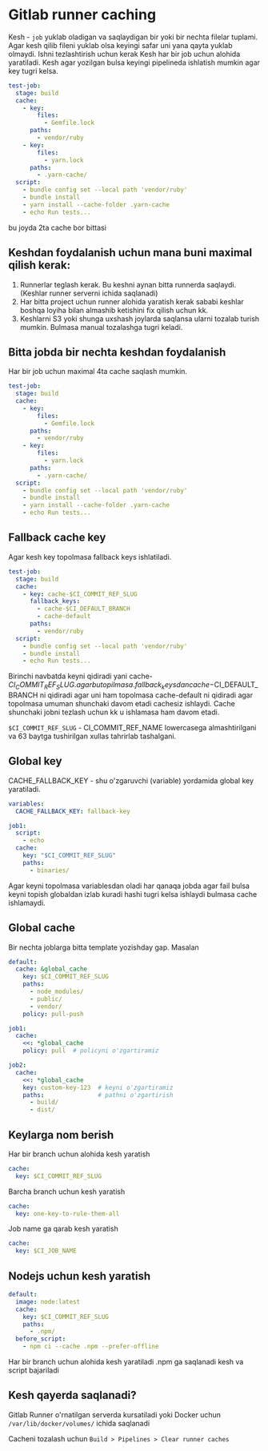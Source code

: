 # Gitlab runner caching

Kesh - `job` yuklab oladigan va saqlaydigan bir yoki bir nechta filelar tuplami. Agar kesh qilib fileni yuklab olsa keyingi safar uni yana qayta yuklab olmaydi. 
Ishni tezlashtirish uchun kerak
Kesh har bir job uchun alohida yaratiladi. Kesh agar yozilgan bulsa keyingi pipelineda ishlatish mumkin agar key tugri kelsa.

```yaml
test-job:
  stage: build
  cache:
    - key:
        files:
          - Gemfile.lock
      paths:
        - vendor/ruby
    - key:
        files:
          - yarn.lock
      paths:
        - .yarn-cache/
  script:
    - bundle config set --local path 'vendor/ruby'
    - bundle install
    - yarn install --cache-folder .yarn-cache
    - echo Run tests...
```

bu joyda 2ta cache bor bittasi 

## Keshdan foydalanish uchun mana buni maximal qilish kerak:
1. Runnerlar teglash kerak. Bu keshni aynan bitta runnerda saqlaydi. (Keshlar runner serverni ichida saqlanadi)
2. Har bitta project uchun runner alohida yaratish kerak sababi keshlar boshqa loyiha bilan almashib ketishini fix qilish uchun kk.
3. Keshlarni S3 yoki shunga uxshash joylarda saqlansa ularni tozalab turish mumkin. Bulmasa manual tozalashga tugri keladi.

## Bitta jobda bir nechta keshdan foydalanish
Har bir job uchun maximal 4ta cache saqlash mumkin. 
```yaml
test-job:
  stage: build
  cache:
    - key:
        files:
          - Gemfile.lock
      paths:
        - vendor/ruby
    - key:
        files:
          - yarn.lock
      paths:
        - .yarn-cache/
  script:
    - bundle config set --local path 'vendor/ruby'
    - bundle install
    - yarn install --cache-folder .yarn-cache
    - echo Run tests...
```

## Fallback cache key 
Agar kesh key topolmasa fallback keys ishlatiladi.
```yaml
test-job:
  stage: build
  cache:
    - key: cache-$CI_COMMIT_REF_SLUG
      fallback_keys:
        - cache-$CI_DEFAULT_BRANCH
        - cache-default
      paths:
        - vendor/ruby
  script:
    - bundle config set --local path 'vendor/ruby'
    - bundle install
    - echo Run tests...
```

Birinchi navbatda keyni qidiradi yani cache-$CI_COMMIT_REF_SLUG. agar bu topilmasa. fallback_keysdan cache-$CI_DEFAULT_BRANCH ni qidiradi agar uni ham topolmasa cache-default ni qidiradi agar topolmasa umuman shunchaki davom etadi cachesiz ishlaydi. 
Cache shunchaki jobni tezlash uchun kk u ishlamasa ham davom etadi.

`$CI_COMMIT_REF_SLUG` - CI_COMMIT_REF_NAME lowercasega almashtirilgani va 63 baytga tushirilgan xullas tahrirlab tashalgani.

## Global key

CACHE_FALLBACK_KEY - shu o'zgaruvchi (variable) yordamida global key yaratiladi.

```yaml
variables:
  CACHE_FALLBACK_KEY: fallback-key

job1:
  script:
    - echo
  cache:
    key: "$CI_COMMIT_REF_SLUG"
    paths:
      - binaries/
```

Agar keyni topolmasa variablesdan oladi har qanaqa jobda agar fail bulsa keyni topish globaldan izlab kuradi hashi tugri kelsa ishlaydi bulmasa cache ishlamaydi.

## Global cache

Bir nechta joblarga bitta template yozishday gap. Masalan

```yaml
default:
  cache: &global_cache
    key: $CI_COMMIT_REF_SLUG
    paths:
      - node_modules/
      - public/
      - vendor/
    policy: pull-push

job1:
  cache:
    <<: *global_cache
    policy: pull  # policyni o'zgartiramiz 

job2:
  cache:
    <<: *global_cache
    key: custom-key-123  # keyni o'zgartiramiz
    paths:               # pathni o'zgartirish
      - build/
      - dist/
```

## Keylarga nom berish

Har bir branch uchun alohida kesh yaratish

```yaml
cache:
  key: $CI_COMMIT_REF_SLUG
```

Barcha branch uchun kesh yaratish

```yaml
cache:
  key: one-key-to-rule-them-all
```

Job name ga qarab kesh yaratish

```yaml
cache:
  key: $CI_JOB_NAME
```

## Nodejs uchun kesh yaratish

```yaml
default:
  image: node:latest
  cache:
    key: $CI_COMMIT_REF_SLUG
    paths:
      - .npm/
  before_script:
    - npm ci --cache .npm --prefer-offline
```

Har bir branch uchun alohida kesh yaratiladi .npm ga saqlanadi kesh va script bajariladi

## Kesh qayerda saqlanadi?

Gitlab Runner o'rnatilgan serverda kursatiladi yoki Docker uchun `/var/lib/docker/volumes/` ichida saqlanadi

Cacheni tozalash uchun `Build > Pipelines > Clear runner caches`
